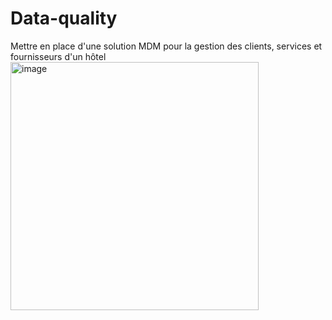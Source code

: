 # Data-quality
Mettre  en place d'une solution MDM pour la gestion des clients, services et fournisseurs d'un hôtel
<img width="397" alt="image" src="https://github.com/user-attachments/assets/17e4c17c-3d73-4f6a-9c4b-110012858606" />
